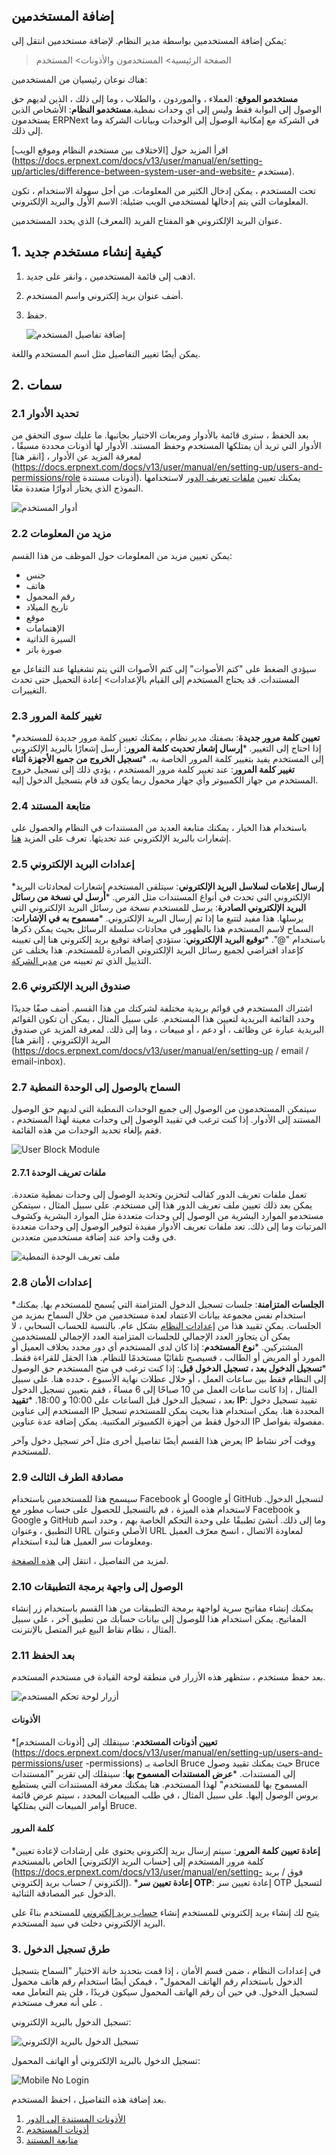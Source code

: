 ## إضافة المستخدمين

يمكن إضافة المستخدمين بواسطة مدير النظام. لإضافة مستخدمين انتقل إلى:

> الصفحة الرئيسية> المستخدمون والأذونات> المستخدم

هناك نوعان رئيسيان من المستخدمين:

**مستخدمو الموقع**: العملاء ، والموردون ، والطلاب ، وما إلى ذلك ، الذين لديهم حق الوصول إلى البوابة فقط وليس إلى أي وحدات نمطية.**مستخدمو النظام**: الأشخاص الذين يستخدمون ERPNext في الشركة مع إمكانية الوصول إلى الوحدات وبيانات الشركة وما إلى ذلك.

اقرأ المزيد حول [الاختلاف بين مستخدم النظام وموقع الويب](https://docs.erpnext.com/docs/v13/user/manual/en/setting-up/articles/difference-between-system-user-and-website- مستخدم).

تحت المستخدم ، يمكن إدخال الكثير من المعلومات. من أجل سهولة الاستخدام ، تكون المعلومات التي يتم إدخالها لمستخدمي الويب ضئيلة: الاسم الأول والبريد الإلكتروني.

عنوان البريد الإلكتروني هو المفتاح الفريد (المعرف) الذي يحدد المستخدمين.

## 1. كيفية إنشاء مستخدم جديد

1. اذهب إلى قائمة المستخدمين ، وانقر على جديد.
2. أضف عنوان بريد إلكتروني واسم المستخدم.
3. حفظ.
    
    ![إضافة تفاصيل المستخدم](https://docs.erpnext.com/files/add-user-details.png)
    

يمكن أيضًا تغيير التفاصيل مثل اسم المستخدم واللغة.

## 2. سمات

### 2.1 تحديد الأدوار

بعد الحفظ ، سترى قائمة بالأدوار ومربعات الاختيار بجانبها. ما عليك سوى التحقق من الأدوار التي تريد أن يمتلكها المستخدم وحفظ المستند. الأدوار لها أذونات محددة مسبقًا ، لمعرفة المزيد عن الأدوار ، [انقر هنا](https://docs.erpnext.com/docs/v13/user/manual/en/setting-up/users-and-permissions/role أذونات مستندة). يمكنك تعيين [ملفات تعريف الدور](https://docs.erpnext.com/docs/v13/user/manual/en/setting-up/users-and-permissions/role-and-role-profile) لاستخدامها النموذج الذي يختار أدوارًا متعددة معًا.

![أدوار المستخدم](https://docs.erpnext.com/files/user-2.png)

### 2.2 مزيد من المعلومات

يمكن تعيين مزيد من المعلومات حول الموظف من هذا القسم:

*   جنس
*   هاتف
*   رقم المحمول
*   تاريخ الميلاد
*   موقع
*   الإهتمامات
*   السيرة الذاتية
*   صورة بانر

سيؤدي الضغط على "كتم الأصوات" إلى كتم الأصوات التي يتم تشغيلها عند التفاعل مع المستندات. قد يحتاج المستخدم إلى القيام بالإعدادات> إعادة التحميل حتى تحدث التغييرات.

### 2.3 تغيير كلمة المرور

***تعيين كلمة مرور جديدة**: بصفتك مدير نظام ، يمكنك تعيين كلمة مرور جديدة للمستخدم إذا احتاج إلى التغيير.
***إرسال إشعار تحديث كلمة المرور**: أرسل إشعارًا بالبريد الإلكتروني إلى المستخدم يفيد بتغيير كلمة المرور الخاصة به.
***تسجيل الخروج من جميع الأجهزة أثناء تغيير كلمة المرور**: عند تغيير كلمة مرور المستخدم ، يؤدي ذلك إلى تسجيل خروج المستخدم من جهاز الكمبيوتر وأي جهاز محمول ربما يكون قد قام بتسجيل الدخول إليه.

### 2.4 متابعة المستند

باستخدام هذا الخيار ، يمكنك متابعة العديد من المستندات في النظام والحصول على إشعارات بالبريد الإلكتروني عند تحديثها. تعرف على المزيد [هنا](https://docs.erpnext.com/docs/v13/user/manual/en/setting-up/email/document-follow).

### 2.5 إعدادات البريد الإلكتروني

***إرسال إعلامات لسلاسل البريد الإلكتروني**: سيتلقى المستخدم إشعارات لمحادثات البريد الإلكتروني التي تحدث في أنواع المستندات مثل الفرص.
***أرسل لي نسخة من رسائل البريد الإلكتروني الصادرة**: يرسل للمستخدم نسخة من رسائل البريد الإلكتروني التي يرسلها. هذا مفيد لتتبع ما إذا تم إرسال البريد الإلكتروني.
***مسموح به في الإشارات**: السماح لاسم المستخدم هذا بالظهور في محادثات سلسلة الرسائل بحيث يمكن ذكرها باستخدام "@".
***توقيع البريد الإلكتروني**: ستؤدي إضافة توقيع بريد إلكتروني هنا إلى تعيينه كإعداد افتراضي لجميع رسائل البريد الإلكتروني الصادرة للمستخدم. هذا يختلف عن التذييل الذي تم تعيينه من [مدير الشركة](https://docs.erpnext.com/docs/v13/user/manual/en/setting-up/company-setup).

### 2.6 صندوق البريد الإلكتروني

اشتراك المستخدم في قوائم بريدية مختلفة لشركتك من هذا القسم. أضف صفًا جديدًا وحدد القائمة البريدية لتعيين هذا المستخدم. على سبيل المثال ، يمكن أن تكون القوائم البريدية عبارة عن وظائف ، أو دعم ، أو مبيعات ، وما إلى ذلك. لمعرفة المزيد عن صندوق البريد الإلكتروني ، [انقر هنا](https://docs.erpnext.com/docs/v13/user/manual/en/setting-up / email / email-inbox).

### 2.7 السماح بالوصول إلى الوحدة النمطية

سيتمكن المستخدمون من الوصول إلى جميع الوحدات النمطية التي لديهم حق الوصول المستند إلى الأدوار. إذا كنت ترغب في تقييد الوصول إلى وحدات معينة لهذا المستخدم ، فقم بإلغاء تحديد الوحدات من هذه القائمة.

![User Block Module](https://docs.erpnext.com/files/user-3.png)

#### 2.7.1 ملفات تعريف الوحدة

تعمل ملفات تعريف الدور كقالب لتخزين وتحديد الوصول إلى وحدات نمطية متعددة. يمكن بعد ذلك تعيين ملف تعريف الدور هذا إلى مستخدم. على سبيل المثال ، سيتمكن مستخدمو الموارد البشرية من الوصول إلى وحدات متعددة مثل الموارد البشرية وكشوف المرتبات وما إلى ذلك. تعد ملفات تعريف الأدوار مفيدة لتوفير الوصول إلى وحدات متعددة في وقت واحد عند إضافة مستخدمين متعددين.

![ملف تعريف الوحدة النمطية](https://docs.erpnext.com/files/module-profile.png)

### 2.8 إعدادات الأمان

***الجلسات المتزامنة**: جلسات تسجيل الدخول المتزامنة التي يُسمح للمستخدم بها. يمكنك استخدام نفس مجموعة بيانات الاعتماد لعدة مستخدمين من خلال السماح بمزيد من الجلسات. يمكن تقييد هذا من [إعدادات النظام](https://docs.erpnext.com/docs/v13/user/manual/en/setting-up/settings/system-settings#15-security) بشكل عام. بالنسبة للحساب السحابي ، لا يمكن أن يتجاوز العدد الإجمالي للجلسات المتزامنة العدد الإجمالي للمستخدمين المشتركين.
***نوع المستخدم**: إذا كان لدى المستخدم أي دور محدد بخلاف العميل أو المورد أو المريض أو الطالب ، فسيصبح تلقائيًا مستخدمًا للنظام. هذا الحقل للقراءة فقط.
***تسجيل الدخول بعد ، تسجيل الدخول قبل**: إذا كنت ترغب في منح المستخدم حق الوصول إلى النظام فقط بين ساعات العمل ، أو خلال عطلات نهاية الأسبوع ، حدده هنا. على سبيل المثال ، إذا كانت ساعات العمل من 10 صباحًا إلى 6 مساءً ، فقم بتعيين تسجيل الدخول بعد ، تسجيل الدخول قبل الساعات على 10:00 و 18:00.
***تقييد IP**: تقييد تسجيل دخول المستخدم إلى عناوين IP المحددة هنا. يمكن استخدام هذا بحيث يمكن للمستخدم تسجيل الدخول فقط من أجهزة الكمبيوتر المكتبية. يمكن إضافة عدة عناوين IP مفصولة بفواصل.

يعرض هذا القسم أيضًا تفاصيل أخرى مثل آخر تسجيل دخول وآخر IP ووقت آخر نشاط للمستخدم.

### 2.9 مصادقة الطرف الثالث

سيسمح هذا للمستخدمين باستخدام Facebook أو Google أو GitHub لتسجيل الدخول. لاستخدام هذه الميزة ، قم بالتسجيل للحصول على حساب مطور مع Facebook و Google و GitHub وما إلى ذلك. أنشئ تطبيقًا على وحدة التحكم الخاصة بهم ، وحدد اسم التطبيق ، وعنوان URL الأصلي وعنوان URL لمعاودة الاتصال ، انسخ معرّف العميل ومعلومات سر العميل هنا لبدء استخدام.

لمزيد من التفاصيل ، انتقل إلى [هذه الصفحة](https://frappe.io/docs/v13/user/en/guides/deployment/how-to-enable-social-logins).

### 2.10 الوصول إلى واجهة برمجة التطبيقات

يمكنك إنشاء مفاتيح سرية لواجهة برمجة التطبيقات من هذا القسم باستخدام زر إنشاء المفاتيح. يمكن استخدام هذا للوصول إلى بيانات حسابك من تطبيق آخر ، على سبيل المثال ، نظام نقاط البيع غير المتصل بالإنترنت.

### 2.11 بعد الحفظ

بعد حفظ مستخدم ، ستظهر هذه الأزرار في منطقة لوحة القيادة في مستخدم المستخدم.

![أزرار لوحة تحكم المستخدم](https://docs.erpnext.com/files/user-after-save.png)

#### الأذونات

***تعيين أذونات المستخدم**: سينقلك إلى [أذونات المستخدم](https://docs.erpnext.com/docs/v13/user/manual/en/setting-up/users-and-permissions/user -permissions) الخاصة بـ Bruce حيث يمكنك تقييد وصول Bruce إلى المستندات.
***عرض المستندات المسموح بها**: سينقلك إلى تقرير "المستندات المسموح بها للمستخدم" لهذا المستخدم. هنا يمكنك معرفة المستندات التي يستطيع بروس الوصول إليها. على سبيل المثال ، في طلب المبيعات المحدد ، سيتم عرض قائمة أوامر المبيعات التي يمتلكها Bruce.

#### كلمة المرور

***إعادة تعيين كلمة المرور**: سيتم إرسال بريد إلكتروني يحتوي على إرشادات لإعادة تعيين كلمة مرور المستخدم إلى [حساب البريد الإلكتروني] الخاص بالمستخدم (https://docs.erpnext.com/docs/v13/user/manual/en/setting- فوق / بريد إلكتروني / حساب بريد إلكتروني).
***إعادة تعيين سر OTP**: إعادة تعيين سر OTP لتسجيل الدخول عبر المصادقة الثنائية.

يتيح لك إنشاء بريد إلكتروني للمستخدم إنشاء [حساب بريد إلكتروني](https://docs.erpnext.com/docs/v13/user/manual/en/setting-up/email/email-account) للمستخدم بناءً على البريد الإلكتروني دخلت في سيد المستخدم.

### 3. طرق تسجيل الدخول

في إعدادات النظام ، ضمن قسم الأمان ، إذا قمت بتحديد خانة الاختيار "السماح بتسجيل الدخول باستخدام رقم الهاتف المحمول" ، فيمكن أيضًا استخدام رقم هاتف محمول لتسجيل الدخول. في حين أن رقم الهاتف المحمول سيكون فريدًا ، فلن يتم التعامل معه على أنه معرف مستخدم .

تسجيل الدخول بالبريد الإلكتروني:

![تسجيل الدخول بالبريد الإلكتروني](https://docs.erpnext.com/files/user-login-email.png)

تسجيل الدخول بالبريد الإلكتروني أو الهاتف المحمول:

![Mobile No Login](https://docs.erpnext.com/files/user-login-mobile.png)

بعد إضافة هذه التفاصيل ، احفظ المستخدم.

1. [الأذونات المستندة إلى الدور](https://docs.erpnext.com/docs/v13/user/manual/en/setting-up/users-and-permissions/role-based-permissions)
2. [أذونات المستخدم](https://docs.erpnext.com/docs/v13/user/manual/en/setting-up/users-and-permissions/user-permissions)
3. [متابعة المستند](https://docs.erpnext.com/docs/v13/user/manual/en/setting-up/email/document-follow)